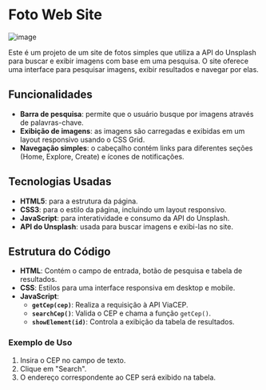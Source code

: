 # Foto Web Site

![image](https://github.com/user-attachments/assets/dfced8cc-0d9e-495c-8333-a4bc8431aa60)

Este é um projeto de um site de fotos simples que utiliza a API do Unsplash para buscar e exibir imagens com base em uma pesquisa. O site oferece uma interface para pesquisar imagens, exibir resultados e navegar por elas.

## Funcionalidades

- **Barra de pesquisa**: permite que o usuário busque por imagens através de palavras-chave.
- **Exibição de imagens**: as imagens são carregadas e exibidas em um layout responsivo usando o CSS Grid.
- **Navegação simples**: o cabeçalho contém links para diferentes seções (Home, Explore, Create) e ícones de notificações.

## Tecnologias Usadas

- **HTML5**: para a estrutura da página.
- **CSS3**: para o estilo da página, incluindo um layout responsivo.
- **JavaScript**: para interatividade e consumo da API do Unsplash.
- **API do Unsplash**: usada para buscar imagens e exibi-las no site.

## Estrutura do Código

- **HTML**: Contém o campo de entrada, botão de pesquisa e tabela de resultados.
- **CSS**: Estilos para uma interface responsiva em desktop e mobile.
- **JavaScript**:
  - **`getCep(cep)`**: Realiza a requisição à API ViaCEP.
  - **`searchCep()`**: Valida o CEP e chama a função `getCep()`.
  - **`showElement(id)`**: Controla a exibição da tabela de resultados.

### Exemplo de Uso

1. Insira o CEP no campo de texto.
2. Clique em "Search".
3. O endereço correspondente ao CEP será exibido na tabela.
